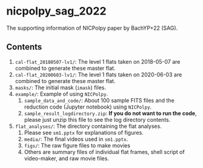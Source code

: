 # nicpolpy_sag_2022
The supporting information of NICPolpy paper by BachYP+22 (SAG).

## Contents
1. ``cal-flat_20180507-lv1/``: The level 1 flats taken on 2018-05-07 are combined to generate these master flat.
1. ``cal-flat_20200603-lv1/``: The level 1 flats taken on 2020-06-03 are combined to generate these master flat.
1. ``masks/``: The initial mask (``imask``) files.
1. ``example/``: Example of using ``NICPolpy``.
   1. ``sample_data_and_code/``: About 100 sample FITS files and the reduction code (Jupyter notebook) using ``NICPolpy``.
   2. ``sample_result_logdirectory.zip``: **If you do not want to run the code**, please just unzip this file to see the log directory contents.
2. ``flat_analyses/``: The directory containing the flat analyses.
   1. Please see ``sm1.pptx`` for explanations of figures.
   2. ``media/``: The final videos used in ``sm1.pptx``.
   3. ``figs/``: The raw figure files to make movies
   4. Others are summary files of individual flat frames, shell script of video-maker, and raw movie files.



